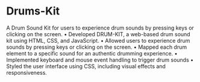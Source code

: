 # Drums-Kit
 A Drum Sound Kit for users to experience drum sounds by pressing keys or clicking on the screen.
• Developed DRUM-KIT, a web-based drum sound kit using HTML, CSS, and JavaScript.
• Allowed users to experience drum sounds by pressing keys or clicking on the screen.
• Mapped each drum element to a specific sound for an authentic drumming experience.
• Implemented keyboard and mouse event handling to trigger drum sounds
• Styled the user interface using CSS, including visual effects and responsiveness.
